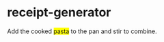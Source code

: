# receipt-generator

Add the cooked <span style="background-color: yellow">pasta</span> to the pan and stir to combine.

